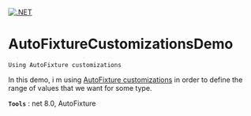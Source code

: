 [![.NET](https://github.com/aimenux/AutoFixtureCustomizationsDemo/actions/workflows/ci.yml/badge.svg?branch=main)](https://github.com/aimenux/AutoFixtureCustomizationsDemo/actions/workflows/ci.yml)

# AutoFixtureCustomizationsDemo
```
Using AutoFixture customizations
```

In this demo, i m using [AutoFixture customizations](https://autofixture.github.io/docs/fixture-customization/) in order to define the range of values that we want for some type.
>

**`Tools`** : net 8.0, AutoFixture
